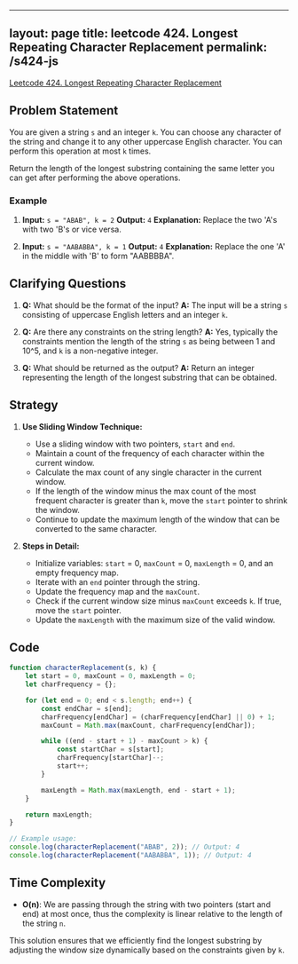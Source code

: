 
---
layout: page
title: leetcode 424. Longest Repeating Character Replacement
permalink: /s424-js
---
[Leetcode 424. Longest Repeating Character Replacement](https://algoadvance.github.io/algoadvance/l424)
## Problem Statement

You are given a string `s` and an integer `k`. You can choose any character of the string and change it to any other uppercase English character. You can perform this operation at most `k` times.

Return the length of the longest substring containing the same letter you can get after performing the above operations.

### Example

1. **Input:** `s = "ABAB", k = 2`
   **Output:** `4`
   **Explanation:** Replace the two 'A's with two 'B's or vice versa.

2. **Input:** `s = "AABABBA", k = 1`
   **Output:** `4`
   **Explanation:** Replace the one 'A' in the middle with 'B' to form "AABBBBA".

## Clarifying Questions

1. **Q:** What should be the format of the input?
   **A:** The input will be a string `s` consisting of uppercase English letters and an integer `k`.

2. **Q:** Are there any constraints on the string length?
   **A:** Yes, typically the constraints mention the length of the string `s` as being between 1 and 10^5, and `k` is a non-negative integer.

3. **Q:** What should be returned as the output?
   **A:** Return an integer representing the length of the longest substring that can be obtained.

## Strategy

1. **Use Sliding Window Technique:**
   - Use a sliding window with two pointers, `start` and `end`.
   - Maintain a count of the frequency of each character within the current window.
   - Calculate the max count of any single character in the current window.
   - If the length of the window minus the max count of the most frequent character is greater than `k`, move the `start` pointer to shrink the window.
   - Continue to update the maximum length of the window that can be converted to the same character.

2. **Steps in Detail:**
   - Initialize variables: `start` = 0, `maxCount` = 0, `maxLength` = 0, and an empty frequency map.
   - Iterate with an `end` pointer through the string.
   - Update the frequency map and the `maxCount`.
   - Check if the current window size minus `maxCount` exceeds `k`. If true, move the `start` pointer.
   - Update the `maxLength` with the maximum size of the valid window.

## Code 

```javascript
function characterReplacement(s, k) {
    let start = 0, maxCount = 0, maxLength = 0;
    let charFrequency = {};

    for (let end = 0; end < s.length; end++) {
        const endChar = s[end];
        charFrequency[endChar] = (charFrequency[endChar] || 0) + 1;
        maxCount = Math.max(maxCount, charFrequency[endChar]);

        while ((end - start + 1) - maxCount > k) {
            const startChar = s[start];
            charFrequency[startChar]--;
            start++;
        }

        maxLength = Math.max(maxLength, end - start + 1);
    }

    return maxLength;
}

// Example usage:
console.log(characterReplacement("ABAB", 2)); // Output: 4
console.log(characterReplacement("AABABBA", 1)); // Output: 4
```

## Time Complexity

- **O(n)**: We are passing through the string with two pointers (start and end) at most once, thus the complexity is linear relative to the length of the string `n`.

This solution ensures that we efficiently find the longest substring by adjusting the window size dynamically based on the constraints given by `k`.